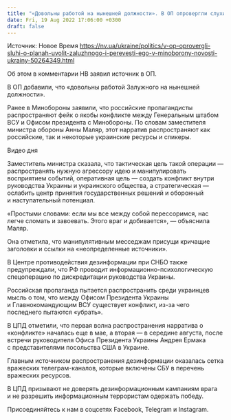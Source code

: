 ```yaml
---
title: "«Довольны работой на нынешней должности». В ОП опровергли слухи о планах перевести главкома ВСУ Залужного в Минобороны — источник НВ"
date: Fri, 19 Aug 2022 17:06:00 +0300
draft: false
---
```

Источник: Новое Время https://nv.ua/ukraine/politics/v-op-oprovergli-sluhi-o-planah-uvolit-zaluzhnogo-i-perevesti-ego-v-minoborony-novosti-ukrainy-50264349.html


Об этом в комментарии НВ заявил источник в ОП.

В ОП добавили, что «довольны работой Залужного на нынешней должности».

Ранее в Минобороны заявили, что российские пропагандисты распространяют фейк о якобы конфликте между Генеральным штабом ВСУ и Офисом президента с Минобороны. По словам заместителя министра обороны Анны Маляр, этот нарратив распространяют как российские, так и некоторые украинские ресурсы и спикеры.

 Видео дня   

Заместитель министра сказала, что тактическая цель такой операции — распространять нужную агрессору идею и манипулировать восприятием событий, оперативная цель — создать конфликт внутри руководства Украины и украинского общества, а стратегическая — ослабить центр принятия государственных решений и оборонный и наступательный потенциал.

«Простыми словами: если мы все между собой перессоримся, нас легче сломать и завоевать. Этого враг и добивается», — объяснила Маляр.

Она отметила, что манипулятивным месседжам присущи кричащие заголовки и ссылки на «неопределенные источники».

В Центре противодействия дезинформации при СНБО также предупреждали, что РФ проводит информационно-психологическую спецоперацию по дискредитации руководства Украины.

Российская пропаганда пытается распространить среди украинцев мысль о том, что между Офисом Президента Украины и Главнокомандующим ВСУ существует конфликт, из-за чего последнего пытаются «убрать».

В ЦПД отметили, что первая волна распространения нарратива о «конфликте» началась еще в мае, а вторая — в середине августа, после встречи руководителя Офиса Президента Украины Андрея Ермака с представителями посольства США в Украине.

Главным источником распространения дезинформации оказалась сетка вражеских телеграм-каналов, которые включены СБУ в перечень вражеских ресурсов.

В ЦПД призывают не доверять дезинформационным кампаниям врага и не разрешить информационным террористам одержать победу.

Присоединяйтесь к нам в соцсетях Facebook, Telegram и Instagram.
